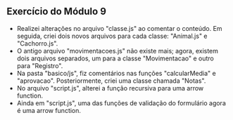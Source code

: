 ## Exercício do Módulo 9

- Realizei alterações no arquivo "classe.js" ao comentar o conteúdo. Em seguida, criei dois novos arquivos para cada classe: "Animal.js" e "Cachorro.js".
- O antigo arquivo "movimentacoes.js" não existe mais; agora, existem dois arquivos separados, um para a classe "Movimentacao" e outro para "Registro".
- Na pasta "basico/js", fiz comentários nas funções "calcularMedia" e "aprovacao". Posteriormente, criei uma classe chamada "Notas".
- No arquivo "script.js", alterei a função recursiva para uma arrow function.
- Ainda em "script.js", uma das funções de validação do formulário agora é uma arrow function.


